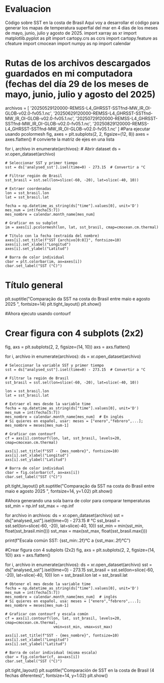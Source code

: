 # Evaluacion
Código sobre SST en la costa de Brasil
Aquí voy a desarrollar el código para generar los mapas de temperatura superfial del mar en 4 días de los meses de mayo, junio, julio y agosto de 2025.
import xarray as xr
import matplotlib.pyplot as plt
import cartopy.crs as ccrs
import cartopy.feature as cfeature
import cmocean
import numpy as np
import calendar

# Rutas de los archivos descargados guardados en mi computadora (fechas del día 29 de los meses de mayo, junio, julio y agosto del 2025)
archivos = [
    '20250529120000-REMSS-L4_GHRSST-SSTfnd-MW_IR_OI-GLOB-v02.0-fv05.1.nc',
    '20250629120000-REMSS-L4_GHRSST-SSTfnd-MW_IR_OI-GLOB-v02.0-fv05.1.nc',
    '20250729120000-REMSS-L4_GHRSST-SSTfnd-MW_IR_OI-GLOB-v02.0-fv05.1.nc',
    '20250829120000-REMSS-L4_GHRSST-SSTfnd-MW_IR_OI-GLOB-v02.0-fv05.1.nc'
]
#Para ejecutar usando pcolormesh
fig, axes = plt.subplots(2, 2, figsize=(12, 8))
axes = axes.flatten()  # convierte la matriz de ejes en una lista

for i, archivo in enumerate(archivos):
    # Abrir dataset
    ds = xr.open_dataset(archivo)
    
    # Seleccionar SST y primer tiempo
    sst = ds['analysed_sst'].isel(time=0) - 273.15  # Convertir a °C
    
    # Filtrar región de Brasil
    sst_brasil = sst.sel(lon=slice(-60, -20), lat=slice(-40, 10))
    
    # Extraer coordenadas
    lon = sst_brasil.lon
    lat = sst_brasil.lat
    
    fecha = np.datetime_as_string(ds["time"].values[0], unit='D')
    mes_num = int(fecha[5:7])
    mes_nombre = calendar.month_name[mes_num]
    
    # Graficar en su subplot
    im = axes[i].pcolormesh(lon, lat, sst_brasil, cmap=cmocean.cm.thermal)
    
    # Título con la fecha (extraída del nombre)
    axes[i].set_title(f"SST {archivo[0:8]}", fontsize=10)
    axes[i].set_xlabel("Longitud")
    axes[i].set_ylabel("Latitud")
    
    # Barra de color individual
    cbar = plt.colorbar(im, ax=axes[i])
    cbar.set_label("SST (°C)")

# Título general
plt.suptitle("Comparação da SST na costa do Brasil entre maio e agosto 2025 ", fontsize=14)
plt.tight_layout()
plt.show()


#Ahora ejecuto usando contourf

# Crear figura con 4 subplots (2x2)
fig, axs = plt.subplots(2, 2, figsize=(14, 10))
axs = axs.flatten()

for i, archivo in enumerate(archivos):
    ds = xr.open_dataset(archivo)
    
    # Seleccionar la variable SST y primer tiempo
    sst = ds["analysed_sst"].isel(time=0) - 273.15  # Convertir a °C
    
    # Filtrar la región de Brasil
    sst_brasil = sst.sel(lon=slice(-60, -20), lat=slice(-40, 10))
    
    lon = sst_brasil.lon
    lat = sst_brasil.lat
    
    # Extraer el mes desde la variable time
    fecha = np.datetime_as_string(ds["time"].values[0], unit='D')
    mes_num = int(fecha[5:7])
    mes_nombre = calendar.month_name[mes_num]  # En inglés
    # Si quieres en español, usar: meses = ["enero","febrero",...]; mes_nombre = meses[mes_num-1]
    
    # Graficar con contourf
    cf = axs[i].contourf(lon, lat, sst_brasil, levels=20, cmap=cmocean.cm.thermal)
    
    axs[i].set_title(f"SST - {mes_nombre}", fontsize=10)
    axs[i].set_xlabel("Longitud")
    axs[i].set_ylabel("Latitud")
    
    # Barra de color individual
    cbar = fig.colorbar(cf, ax=axs[i])
    cbar.set_label("SST (°C)")

plt.tight_layout()
plt.suptitle("Comparação da SST na costa do Brasil entre maio e agosto 2025 ", fontsize=14, y=1.02)
plt.show()

#Ahora generando una sola barra de color para comparar temperaturas
sst_min = np.inf
sst_max = -np.inf

for archivo in archivos:
    ds = xr.open_dataset(archivo)
    sst = ds["analysed_sst"].isel(time=0) - 273.15  # °C
    sst_brasil = sst.sel(lon=slice(-60, -20), lat=slice(-40, 10))
    sst_min = min(sst_min, float(sst_brasil.min()))
    sst_max = max(sst_max, float(sst_brasil.max()))

print(f"Escala común SST: {sst_min:.2f}°C a {sst_max:.2f}°C")

#Crear figura con 4 subplots (2x2)
fig, axs = plt.subplots(2, 2, figsize=(14, 10))
axs = axs.flatten()

for i, archivo in enumerate(archivos):
    ds = xr.open_dataset(archivo)
    sst = ds["analysed_sst"].isel(time=0) - 273.15
    sst_brasil = sst.sel(lon=slice(-60, -20), lat=slice(-40, 10))
    lon = sst_brasil.lon
    lat = sst_brasil.lat
    
    # Obtener el mes desde la variable time
    fecha = np.datetime_as_string(ds["time"].values[0], unit='D')
    mes_num = int(fecha[5:7])
    mes_nombre = calendar.month_name[mes_num]  # inglés
    # Si quieres en español, usa: meses = ["enero","febrero",...]; mes_nombre = meses[mes_num-1]
    
    # Graficar con contourf y escala común
    cf = axs[i].contourf(lon, lat, sst_brasil, levels=20, cmap=cmocean.cm.thermal,
                          vmin=sst_min, vmax=sst_max)
    
    axs[i].set_title(f"SST - {mes_nombre}", fontsize=10)
    axs[i].set_xlabel("Longitud")
    axs[i].set_ylabel("Latitud")
    
    # Barra de color individual (misma escala)
    cbar = fig.colorbar(cf, ax=axs[i])
    cbar.set_label("SST (°C)")

plt.tight_layout()
plt.suptitle("Comparación de SST en la costa de Brasil (4 fechas diferentes)", fontsize=14, y=1.02)
plt.show()



